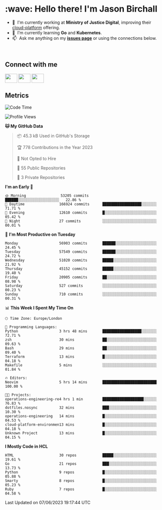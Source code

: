 <h1 align="left" id="jason-title">:wave: Hello there! I'm Jason Birchall</h1>

- :office: &nbsp;I'm currently working at **Ministry of Justice Digital**, improving their [cloud-platform](https://github.com/ministryofjustice/cloud-platform) offering.
- :seedling: &nbsp;I’m currently learning **Go** and **Kubernetes**.
- :mailbox: &nbsp;Ask me anything on my **[issues page]** or using the connections below.


<br>

<h2>Connect with me</h2>
<p>
<a href="https://twitter.com/jsonBirchall" target="blank"><img align="center" src="https://cdn.jsdelivr.net/npm/simple-icons@3.0.1/icons/twitter.svg" alt="" height="30" width="40" /></a>
<a href="https://keybase.io/json0" target="blank"><img align="center" src="https://cdn.jsdelivr.net/npm/simple-icons@3.0.1/icons/keybase.svg" alt="" height="30" width="40" /></a>
<a href="https://www.reddit.com/user/kakorate" target="blank"><img align="center" src="https://cdn.jsdelivr.net/npm/simple-icons@3.0.1/icons/reddit.svg" alt="" height="30" width="40" /></a>
</p>

<h2>Metrics</h2>

<!--START_SECTION:waka-->
![Code Time](http://img.shields.io/badge/Code%20Time-1%2C073%20hrs%2017%20mins-blue)

![Profile Views](http://img.shields.io/badge/Profile%20Views-0-blue)

**🐱 My GitHub Data** 

> 📦 45.3 kB Used in GitHub's Storage 
 > 
> 🏆 778 Contributions in the Year 2023
 > 
> 🚫 Not Opted to Hire
 > 
> 📜 55 Public Repositories 
 > 
> 🔑 3 Private Repositories 
 > 
**I'm an Early 🐤** 

```text
🌞 Morning                53205 commits       ██████░░░░░░░░░░░░░░░░░░░   22.86 % 
🌆 Daytime                166924 commits      ██████████████████░░░░░░░   71.71 % 
🌃 Evening                12610 commits       █░░░░░░░░░░░░░░░░░░░░░░░░   05.42 % 
🌙 Night                  27 commits          ░░░░░░░░░░░░░░░░░░░░░░░░░   00.01 % 
```
📅 **I'm Most Productive on Tuesday** 

```text
Monday                   56903 commits       ██████░░░░░░░░░░░░░░░░░░░   24.45 % 
Tuesday                  57549 commits       ██████░░░░░░░░░░░░░░░░░░░   24.72 % 
Wednesday                51020 commits       █████░░░░░░░░░░░░░░░░░░░░   21.92 % 
Thursday                 45152 commits       █████░░░░░░░░░░░░░░░░░░░░   19.40 % 
Friday                   20905 commits       ██░░░░░░░░░░░░░░░░░░░░░░░   08.98 % 
Saturday                 527 commits         ░░░░░░░░░░░░░░░░░░░░░░░░░   00.23 % 
Sunday                   710 commits         ░░░░░░░░░░░░░░░░░░░░░░░░░   00.31 % 
```


📊 **This Week I Spent My Time On** 

```text
🕑︎ Time Zone: Europe/London

💬 Programming Languages: 
Python                   3 hrs 48 mins       ██████████████████░░░░░░░   72.71 % 
zsh                      30 mins             ██░░░░░░░░░░░░░░░░░░░░░░░   09.63 % 
Bash                     29 mins             ██░░░░░░░░░░░░░░░░░░░░░░░   09.40 % 
Terraform                13 mins             █░░░░░░░░░░░░░░░░░░░░░░░░   04.18 % 
Makefile                 5 mins              ░░░░░░░░░░░░░░░░░░░░░░░░░   01.84 % 

🔥 Editors: 
Neovim                   5 hrs 14 mins       █████████████████████████   100.00 % 

🐱‍💻 Projects: 
operations-engineering-re4 hrs 1 min         ███████████████████░░░░░░   76.83 % 
dotfiles.nosync          32 mins             ███░░░░░░░░░░░░░░░░░░░░░░   10.30 % 
operations-engineering   14 mins             █░░░░░░░░░░░░░░░░░░░░░░░░   04.53 % 
cloud-platform-environmen13 mins             █░░░░░░░░░░░░░░░░░░░░░░░░   04.18 % 
Unknown Project          13 mins             █░░░░░░░░░░░░░░░░░░░░░░░░   04.15 % 
```

**I Mostly Code in HCL** 

```text
HTML                     30 repos            █████░░░░░░░░░░░░░░░░░░░░   19.61 % 
Go                       21 repos            ███░░░░░░░░░░░░░░░░░░░░░░   13.73 % 
Python                   9 repos             █░░░░░░░░░░░░░░░░░░░░░░░░   05.88 % 
Smarty                   8 repos             █░░░░░░░░░░░░░░░░░░░░░░░░   05.23 % 
Ruby                     7 repos             █░░░░░░░░░░░░░░░░░░░░░░░░   04.58 % 
```




 Last Updated on 07/06/2023 19:17:44 UTC
<!--END_SECTION:waka-->

<!-- links -->

[issues page]: https://github.com/jasonBirchall/jasonBirchall/issues "jasonBirchall/issues"
